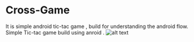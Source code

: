 # Cross-Game
It is simple android tic-tac game , build for understanding the android flow.
Simple Tic-tac game build using anroid .
![alt text](http://url/to/img.png)
